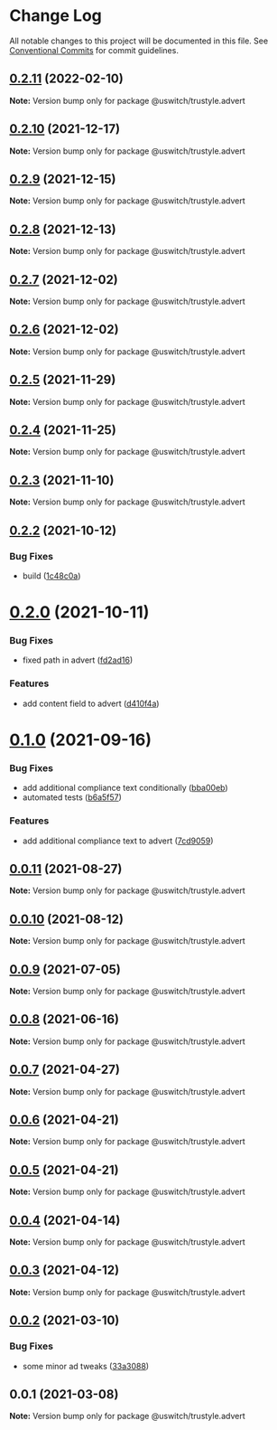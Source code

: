 # Change Log

All notable changes to this project will be documented in this file.
See [Conventional Commits](https://conventionalcommits.org) for commit guidelines.

## [0.2.11](https://github.com/uswitch/trustyle/compare/@uswitch/trustyle.advert@0.2.10...@uswitch/trustyle.advert@0.2.11) (2022-02-10)

**Note:** Version bump only for package @uswitch/trustyle.advert





## [0.2.10](https://github.com/uswitch/trustyle/compare/@uswitch/trustyle.advert@0.2.9...@uswitch/trustyle.advert@0.2.10) (2021-12-17)

**Note:** Version bump only for package @uswitch/trustyle.advert





## [0.2.9](https://github.com/uswitch/trustyle/compare/@uswitch/trustyle.advert@0.2.8...@uswitch/trustyle.advert@0.2.9) (2021-12-15)

**Note:** Version bump only for package @uswitch/trustyle.advert





## [0.2.8](https://github.com/uswitch/trustyle/compare/@uswitch/trustyle.advert@0.2.7...@uswitch/trustyle.advert@0.2.8) (2021-12-13)

**Note:** Version bump only for package @uswitch/trustyle.advert





## [0.2.7](https://github.com/uswitch/trustyle/compare/@uswitch/trustyle.advert@0.2.6...@uswitch/trustyle.advert@0.2.7) (2021-12-02)

**Note:** Version bump only for package @uswitch/trustyle.advert





## [0.2.6](https://github.com/uswitch/trustyle/compare/@uswitch/trustyle.advert@0.2.5...@uswitch/trustyle.advert@0.2.6) (2021-12-02)

**Note:** Version bump only for package @uswitch/trustyle.advert





## [0.2.5](https://github.com/uswitch/trustyle/compare/@uswitch/trustyle.advert@0.2.4...@uswitch/trustyle.advert@0.2.5) (2021-11-29)

**Note:** Version bump only for package @uswitch/trustyle.advert





## [0.2.4](https://github.com/uswitch/trustyle/compare/@uswitch/trustyle.advert@0.2.3...@uswitch/trustyle.advert@0.2.4) (2021-11-25)

**Note:** Version bump only for package @uswitch/trustyle.advert





## [0.2.3](https://github.com/uswitch/trustyle/compare/@uswitch/trustyle.advert@0.2.2...@uswitch/trustyle.advert@0.2.3) (2021-11-10)

**Note:** Version bump only for package @uswitch/trustyle.advert





## [0.2.2](https://github.com/uswitch/trustyle/compare/@uswitch/trustyle.advert@0.2.0...@uswitch/trustyle.advert@0.2.2) (2021-10-12)


### Bug Fixes

* build ([1c48c0a](https://github.com/uswitch/trustyle/commit/1c48c0a))





# [0.2.0](https://github.com/uswitch/trustyle/compare/@uswitch/trustyle.advert@0.1.0...@uswitch/trustyle.advert@0.2.0) (2021-10-11)


### Bug Fixes

* fixed path in advert ([fd2ad16](https://github.com/uswitch/trustyle/commit/fd2ad16))


### Features

* add content field to advert ([d410f4a](https://github.com/uswitch/trustyle/commit/d410f4a))





# [0.1.0](https://github.com/uswitch/trustyle/compare/@uswitch/trustyle.advert@0.0.11...@uswitch/trustyle.advert@0.1.0) (2021-09-16)


### Bug Fixes

* add additional compliance text conditionally ([bba00eb](https://github.com/uswitch/trustyle/commit/bba00eb))
* automated tests ([b6a5f57](https://github.com/uswitch/trustyle/commit/b6a5f57))


### Features

* add additional compliance text to advert ([7cd9059](https://github.com/uswitch/trustyle/commit/7cd9059))





## [0.0.11](https://github.com/uswitch/trustyle/compare/@uswitch/trustyle.advert@0.0.10...@uswitch/trustyle.advert@0.0.11) (2021-08-27)

**Note:** Version bump only for package @uswitch/trustyle.advert





## [0.0.10](https://github.com/uswitch/trustyle/compare/@uswitch/trustyle.advert@0.0.9...@uswitch/trustyle.advert@0.0.10) (2021-08-12)

**Note:** Version bump only for package @uswitch/trustyle.advert





## [0.0.9](https://github.com/uswitch/trustyle/compare/@uswitch/trustyle.advert@0.0.8...@uswitch/trustyle.advert@0.0.9) (2021-07-05)

**Note:** Version bump only for package @uswitch/trustyle.advert





## [0.0.8](https://github.com/uswitch/trustyle/compare/@uswitch/trustyle.advert@0.0.7...@uswitch/trustyle.advert@0.0.8) (2021-06-16)

**Note:** Version bump only for package @uswitch/trustyle.advert





## [0.0.7](https://github.com/uswitch/trustyle/compare/@uswitch/trustyle.advert@0.0.6...@uswitch/trustyle.advert@0.0.7) (2021-04-27)

**Note:** Version bump only for package @uswitch/trustyle.advert





## [0.0.6](https://github.com/uswitch/trustyle/compare/@uswitch/trustyle.advert@0.0.5...@uswitch/trustyle.advert@0.0.6) (2021-04-21)

**Note:** Version bump only for package @uswitch/trustyle.advert





## [0.0.5](https://github.com/uswitch/trustyle/compare/@uswitch/trustyle.advert@0.0.4...@uswitch/trustyle.advert@0.0.5) (2021-04-21)

**Note:** Version bump only for package @uswitch/trustyle.advert





## [0.0.4](https://github.com/uswitch/trustyle/compare/@uswitch/trustyle.advert@0.0.3...@uswitch/trustyle.advert@0.0.4) (2021-04-14)

**Note:** Version bump only for package @uswitch/trustyle.advert





## [0.0.3](https://github.com/uswitch/trustyle/compare/@uswitch/trustyle.advert@0.0.2...@uswitch/trustyle.advert@0.0.3) (2021-04-12)

**Note:** Version bump only for package @uswitch/trustyle.advert





## [0.0.2](https://github.com/uswitch/trustyle/compare/@uswitch/trustyle.advert@0.0.1...@uswitch/trustyle.advert@0.0.2) (2021-03-10)


### Bug Fixes

* some minor ad tweaks ([33a3088](https://github.com/uswitch/trustyle/commit/33a3088))





## 0.0.1 (2021-03-08)

**Note:** Version bump only for package @uswitch/trustyle.advert
